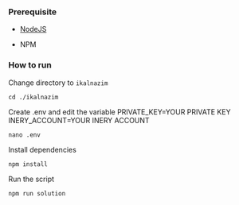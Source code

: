### Prerequisite

- [NodeJS](https://nodejs.org/en/)

- NPM



### How to run

Change directory to ```ikalnazim```

```shell
cd ./ikalnazim
```

Create .env and edit the variable
PRIVATE_KEY=YOUR PRIVATE KEY
INERY_ACCOUNT=YOUR INERY ACCOUNT

```shell
nano .env
```

Install dependencies

```shell
npm install
```

Run the script

```
npm run solution
```
